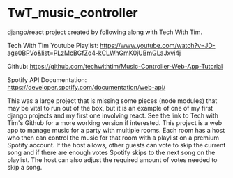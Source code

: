 # TwT_music_controller
django/react project created by following along with Tech With Tim.

Tech With Tim
Youtube Playlist: https://www.youtube.com/watch?v=JD-age0BPVo&list=PLzMcBGfZo4-kCLWnGmK0jUBmGLaJxvi4j

Github: https://github.com/techwithtim/Music-Controller-Web-App-Tutorial

Spotify API Documentation:  https://developer.spotify.com/documentation/web-api/

This was a large project that is missing some pieces (node modules) that may be vital to run out of the box, but it is an example of one of my first django projects and my first one involving react.  See the link to Tech with Tim's Github for a more working version if interested.  This project is a web app to manage music for a party with multiple rooms.  Each room has a host who then can control the music for that room with a playlist on a premium Spotify account.  If the host allows, other guests can vote to skip the current song and if there are enough votes Spotify skips to the next song on the playlist.  The host can also adjust the required amount of votes needed to skip a song.
